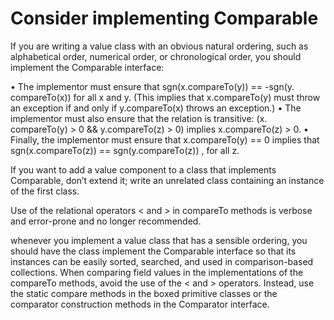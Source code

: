 # Consider implementing Comparable

If you are writing a value class with an
obvious natural ordering, such as alphabetical order, numerical order, or chronological order, 
you should implement the Comparable interface:

• The implementor must ensure that sgn(x.compareTo(y)) == -sgn(y.
compareTo(x))  for all x and y. (This implies that x.compareTo(y)  must
throw an exception if and only if y.compareTo(x)  throws an exception.)
• The implementor must also ensure that the relation is transitive: (x.
compareTo(y) > 0 && y.compareTo(z) > 0)  implies x.compareTo(z) > 0.
• Finally, the implementor must ensure that x.compareTo(y) == 0 implies that
sgn(x.compareTo(z)) == sgn(y.compareTo(z)) , for all z.

If you want to add a value component to a class that implements Comparable, don’t
extend it; write an unrelated class containing an instance of the first class. 

Use of the relational operators < and > in compareTo methods is
verbose and error-prone and no longer recommended.

whenever you implement a value class that has a sensible ordering, you should have the class implement the Comparable interface so that its
instances can be easily sorted, searched, and used in comparison-based collections. When comparing field values in the implementations of the compareTo
methods, avoid the use of the < and > operators. Instead, use the static compare
methods in the boxed primitive classes or the comparator construction methods in
the Comparator interface.